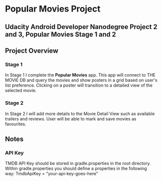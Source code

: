 # Popular Movies Project

## Udacity Android Developer Nanodegree Project 2 and 3, Popular Movies Stage 1 and 2

## Project Overview
### Stage 1
In Stage 1 I complete the **Popular Movies** app. This
app will connect to THE MOVIE DB and query the movies and
show posters in a grid based on user's list preference.
Clicking on a poster will transition to a detailed view
of the selected movie.

### Stage 2
In Stage 2 I will add more details to the Movie Detail View such as available trailers and reviews.
User will be able to mark and save movies as favourites.

## Notes
### API Key
TMDB API Key should be stored in gradle.properties in the root directory. Within gradle.properties
you should define a properties in the following way:
TmdbApiKey = "your-api-key-goes-here"